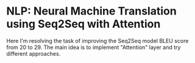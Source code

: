 # NLP: Neural Machine Translation using Seq2Seq with Attention

Here I'm resolving the task of improving the Seq2Seq model BLEU score from 20 to 29. 
The main idea is to implement "Attention" layer and try different approaches.
